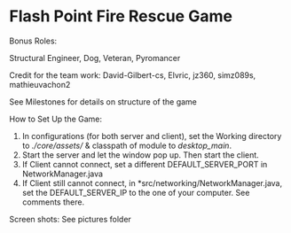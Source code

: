 # Flash Point Fire Rescue Game
Bonus Roles: 

Structural Engineer, Dog, Veteran, Pyromancer

Credit for the team work: David-Gilbert-cs, Elvric, jz360, simz089s, mathieuvachon2

See Milestones for details on structure of the game

How to Set Up the Game: 
1. In configurations (for both server and client), set the Working directory to *./core/assets/* & classpath 
of module to *desktop_main*.
2. Start the server and let the window pop up. Then start the client.
3. If Client cannot connect, set a different DEFAULT_SERVER_PORT in NetworkManager.java
4. If Client still cannot connect, in *src/networking/NetworkManager.java, set the DEFAULT_SERVER_IP to the one of your computer. See comments there.

Screen shots:
See pictures folder



